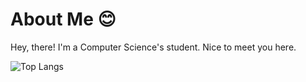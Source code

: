 # About Me :blush:

Hey, there! I'm a Computer Science's student. Nice to meet you here.

![Top Langs](https://github-readme-stats.vercel.app/api/top-langs/?username=AnaLuizanc&layout=compact&theme=tokyonight)
